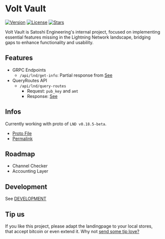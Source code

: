 # Volt Vault

[![Version](https://img.shields.io/github/package-json/v/Satoshi-Engineering/volt-vault?color=6B3D91)](https://github.com/Satoshi-Engineering/volt-vault/)
[![License](https://img.shields.io/github/license/Satoshi-Engineering/volt-vault?color=6B3D91)](https://github.com/Satoshi-Engineering/volt-vault/blob/main/LICENSE)
[![Stars](https://img.shields.io/github/stars/Satoshi-Engineering/volt-vault.svg?style=flat&color=6B3D91)](https://github.com/Satoshi-Engineering/volt-vault/stargazers)

Volt Vault is Satoshi Engineering's internal project, focused on implementing essential features missing
in the Lightning Network landscape, bridging gaps to enhance functionality and usability.

## Features

- GRPC Endpoints
  - `/api/lnd/get-info`: Partial response from [See](https://lightning.engineering/api-docs/api/lnd/lightning/get-info/)
- QueryRoutes API
  - `/api/lnd/query-routes`
    - Request: `pub_key` and `amt`
    - Response: [See](https://lightning.engineering/api-docs/api/lnd/lightning/query-routes/)

## Infos

Currently working with proto of `LND v0.18.5-beta`.

- [Proto File](https://github.com/lightningnetwork/lnd/blob/v0.18.5-beta/lnrpc/lightning.proto)
- [Permalink](https://github.com/lightningnetwork/lnd/blob/4ccf4fc24c750d098cf24566ef4bbc0311c7d476/lnrpc/lightning.proto)

## Roadmap

- Channel Checker
- Accounting Layer

## Development

See [DEVELOPMENT](docs/DEVELOPMENT.md)

## Tip us

If you like this project, please adapt the landingpage to your local stores, that
accept bitcoin or even extend it. Why not [send some tip love?](https://satoshiengineering.com/tipjar/)
